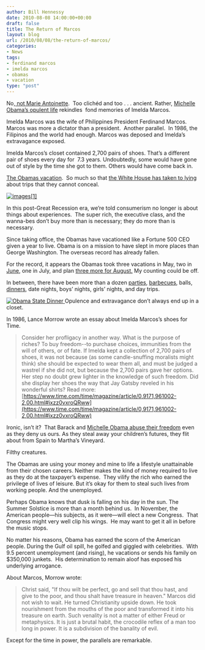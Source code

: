 ```yaml
---
author: Bill Hennessy
date: 2010-08-08 14:00:00+00:00
draft: false
title: The Return of Marcos
layout: blog
url: /2010/08/08/the-return-of-marcos/
categories:
- News
tags:
- ferdinand marcos
- imelda marcos
- obamas
- vacation
type: "post"
---
```


No,[ not Marie Antoinette](https://www.nydailynews.com/opinions/2010/08/04/2010-08-04_material_girl_michelle_obama_is_a_modernday_marie_antoinette_on_a_glitzy_spanish.html).  Too clichéd and too . . . ancient. Rather, [Michelle Obama’s opulent life](https://www.dailymail.co.uk/news/worldnews/article-1300852/Spanish-police-close-public-beach-Michelle-Obamas-250k-Spanish-holiday.html) rekindles  fond memories of Imelda Marcos.

Imelda Marcos was the wife of Philippines President Ferdinand Marcos. Marcos was more a dictator than a president.  Another parallel.  In 1986, the Filipinos and the world had enough. Marcos was deposed and Imelda’s extravagance exposed.

Imelda Marcos’s closet contained 2,700 pairs of shoes. That’s a different pair of shoes every day for  7.3 years. Undoubtedly, some would have gone out of style by the time she got to them. Others would have come back in.

[The Obamas vacation](https://www.dailymail.co.uk/news/worldnews/article-1300852/Spanish-police-close-public-beach-Michelle-Obamas-250k-Spanish-holiday.html).  So much so that [the White House has taken to lying](https://www.huffingtonpost.com/2010/07/26/obama-vacation-the-first_n_658941.html) about trips that they cannot conceal.

[![images[1]](https://hennessysview.com/wp-content/uploads/2010/08/images1_thumb.jpg)
](https://hennessysview.com/wp-content/uploads/2010/08/images1.jpg)

In this post-Great Recession era, we’re told consumerism no longer is about things about experiences.  The super rich, the executive class, and the wanna-bes don’t buy more than is necessary; they do more than is necessary.

Since taking office, the Obamas have vacationed like a Fortune 500 CEO given a year to live. Obama is on a mission to have slept in more places than George Washington. The overseas record has already fallen.

For the record, it appears the Obamas took three vacations in May, two in [June](https://gatewaypundit.firstthings.com/2010/06/disgusting-media-tries-to-prop-up-vacationing-obama-on-memorial-day-by-bashing-bush/), one in July, and plan [three more for August.](https://gatewaypundit.firstthings.com/2010/07/everyone-must-sacrifice-for-the-greater-good-obamas-plan-three-vacations-in-august/) My counting could be off.

In between, there have been more than a dozen [parties](https://gatewaypundit.firstthings.com/2010/08/white-house-party-night-moved-to-sunday-to-celebrate-obamas-birthday/), [barbecues](https://gatewaypundit.firstthings.com/2010/07/obama-celebrates-4th-of-july-by-bashing-wealthy-white-people/), balls, [dinners](https://gatewaypundit.firstthings.com/2010/05/obama-holds-state-dinner-with-mexican-president-will-check-ids/), date nights, boys’ nights, girls’ nights, and day trips.

[![Obama State Dinner](https://hennessysview.com/wp-content/uploads/2010/08/Obama_toast1_thumb.jpg)
](https://hennessysview.com/wp-content/uploads/2010/08/Obama_toast1.jpg) Opulence and extravagance don’t always end up in a closet.

In 1986, Lance Morrow wrote an essay about Imelda Marcos’s shoes for Time.


> Consider her profligacy in another way. What is the purpose of riches? To buy freedom--to purchase choices, immunities from the will of others, or of fate. If Imelda kept a collection of 2,700 pairs of shoes, it was not because (as some candle-snuffing moralists might think) she should be expected to wear them all, and must be judged a wastrel if she did not, but because the 2,700 pairs gave her options. Her step no doubt grew lighter in the knowledge of such freedom. Did she display her shoes the way that Jay Gatsby reveled in his wonderful shirts?
Read more: [https://www.time.com/time/magazine/article/0,9171,961002-2,00.html#ixzz0vxroQRww](https://www.time.com/time/magazine/article/0,9171,961002-2,00.html#ixzz0vxroQRww)


Ironic, isn’t it?  That Barack and [Michelle Obama abuse their freedom](https://hotair.com/archives/2010/08/06/the-obligatory-people-angry-about-michelle-obamas-spain-trip-post/) even as they deny us ours. As they steal away your children’s futures, they flit about from Spain to Martha’s Vineyard.

Filthy creatures.

The Obamas are using your money and mine to life a lifestyle unattainable from their chosen careers. Neither makes the kind of money required to live as they do at the taxpayer’s expense.  They vilify the rich who earned the privilege of lives of leisure. But it’s okay for them to steal such lives from working people. And the unemployed.

Perhaps Obama knows that dusk is falling on his day in the sun. The Summer Solstice is more than a month behind us.  In November, the American people—his subjects, as it were—will elect a new Congress.  That Congress might very well clip his wings.  He may want to get it all in before the music stops.

No matter his reasons, Obama has earned the scorn of the American people. During the Gulf oil spill, he golfed and giggled with celebrities.  With 9.5 percent unemployment (and rising), he vacations or sends his family on $350,000 junkets.  His determination to remain aloof has exposed his underlying arrogance.

About Marcos, Morrow wrote:


> Christ said, "If thou wilt be perfect, go and sell that thou hast, and give to the poor, and thou shalt have treasure in heaven." Marcos did not wish to wait. He turned Christianity upside down. He took nourishment from the mouths of the poor and transformed it into his treasure on earth. Such venality is not a matter of either Freud or metaphysics. It is just a brutal habit, the crocodile reflex of a man too long in power. It is a subdivision of the banality of evil.


Except for the time in power, the parallels are remarkable.
